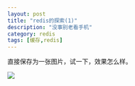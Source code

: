 ```yaml
---
layout: post
title: "redis的探索(1)"
description: "没事别老看手机"
category: redis
tags: [缓存,redis]
---
```


直接保存为一张图片，试一下，效果怎么样。

![](file:///G:/gitProject/flyBread.github.io/_posts/redis/List的数据结构.png)